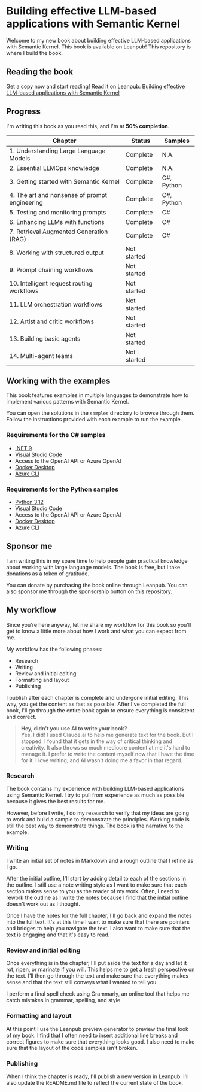 # Building effective LLM-based applications with Semantic Kernel

Welcome to my new book about building effective LLM-based applications with Semantic
Kernel. This book is available on Leanpub! This repository is where I build the book.

## Reading the book

Get a copy now and start reading! Read it on
Leanpub: [Building effective LLM-based applications with Semantic
Kernel](https://leanpub.com/effective-llm-applications-with-semantic-kernel)

## Progress

I'm writing this book as you read this, and I'm at **50% completion**.

| Chapter                                       | Status      | Samples    |
| --------------------------------------------- | ----------- | ---------- |
| 1. Understanding Large Language Models        | Complete    | N.A.       |
| 2. Essential LLMOps knowledge                 | Complete    | N.A.       |
| 3. Getting started with Semantic Kernel       | Complete    | C#, Python |
| 4. The art and nonsense of prompt engineering | Complete    | C#, Python |
| 5. Testing and monitoring prompts             | Complete    | C#         |
| 6. Enhancing LLMs with functions              | Complete    | C#         |
| 7. Retrieval Augmented Generation (RAG)       | Complete    | C#         |
| 8. Working with structured output             | Not started |            |
| 9. Prompt chaining workflows                  | Not started |            |
| 10. Intelligent request routing workflows     | Not started |            |
| 11. LLM orchestration workflows               | Not started |            |
| 12. Artist and critic workflows               | Not started |            |
| 13. Building basic agents                     | Not started |            |
| 14. Multi-agent teams                         | Not started |            |

## Working with the examples

This book features examples in multiple languages to demonstrate how to implement various patterns
with Semantic Kernel.

You can open the solutions in the `samples` directory to browse through them.
Follow the instructions provided with each example to run the example.

### Requirements for the C# samples

- [.NET 9](https://dot.net/)
- [Visual Studio Code](https://code.visualstudio.com)
- Access to the OpenAI API or Azure OpenAI
- [Docker Desktop](https://www.docker.com/products/docker-desktop/)
- [Azure CLI](https://docs.microsoft.com/en-us/cli/azure/install-azure-cli)

### Requirements for the Python samples

- [Python 3.12](https://www.python.org/downloads/)
- [Visual Studio Code](https://code.visualstudio.com)
- Access to the OpenAI API or Azure OpenAI
- [Docker Desktop](https://www.docker.com/products/docker-desktop/)
- [Azure CLI](https://docs.microsoft.com/en-us/cli/azure/install-azure-cli)

## Sponsor me

I am writing this in my spare time to help people gain practical knowledge about
working with large language models. The book is free, but I take donations as a token
of gratitude.

You can donate by purchasing the book online through Leanpub. You can also sponsor me
through the sponsorship button on this repository.

## My workflow

Since you're here anyway, let me share my workflow for this book so you'll get to know
a little more about how I work and what you can expect from me.

My workflow has the following phases:

- Research
- Writing
- Review and initial editing
- Formatting and layout
- Publishing

I publish after each chapter is complete and undergone initial editing. This way, you
get the content as fast as possible. After I've completed the full book, I'll go through
the entire book again to ensure everything is consistent and correct.

> **Hey, didn't you use AI to write your book?**  
> Yes, I did! I used Claude.ai to help me generate text for the book. But I stopped. I
> found that it gets in the way of critical thinking and creativity. It also throws so
> much mediocre content at me it's hard to manage it. I prefer to write the content
> myself now that I have the time for it. I love writing, and AI wasn't doing me a favor
> in that regard.

### Research

The book contains my experience with building LLM-based applications using Semantic Kernel.
I try to pull from experience as much as possible because it gives the best results for me.

However, before I write, I do my research to verify that my ideas are going to work and
build a sample to demonstrate the principles. Working code is still the best way to
demonstrate things. The book is the narrative to the example.

### Writing

I write an initial set of notes in Markdown and a rough outline that I refine as I go.

After the initial outline, I'll start by adding detail to each of the sections in the
outline. I still use a note writing style as I want to make sure that each section makes
sense to you as the reader of my work. Often, I need to rework the outline as I write
the notes because I find that the initial outline doesn't work out as I thought.

Once I have the notes for the full chapter, I'll go back and expand the notes into the
full text. It's at this time I want to make sure that there are pointers and bridges
to help you navigate the text. I also want to make sure that the text is engaging and
that it's easy to read.

### Review and initial editing

Once everything is in the chapter, I'll put aside the text for a day and let it rot,
ripen, or marinate if you will. This helps me to get a fresh perspective on the text.
I'll then go through the text and make sure that everything makes sense and that the
text still conveys what I wanted to tell you.

I perform a final spell check using Grammarly, an online tool that helps me catch mistakes
in grammar, spelling, and style.

### Formatting and layout

At this point I use the Leanpub preview generator to preview the final look of my book.
I find that I often need to insert additional line breaks and correct figures to make
sure that everything looks good. I also need to make sure that the layout of the code
samples isn't broken.

### Publishing

When I think the chapter is ready, I'll publish a new version in Leanpub.
I'll also update the README.md file to reflect the current state of the book.
